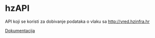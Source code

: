 # hzAPI
API koji se koristi za dobivanje podataka o vlaku sa http://vred.hzinfra.hr

[Dokumentacija](https://documenter.getpostman.com/view/22767779/2s8YYJoMRS)
